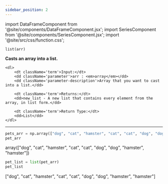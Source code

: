```yaml
---
sidebar_position: 2
---
```


import DataFrameComponent from '@site/components/DataFrameComponent.jsx';
import SeriesComponent from '@site/components/SeriesComponent.jsx';
import '@site/src/css/function.css';

<code>list(arr)</code>

<div className='base'>
    <p><strong>Casts an array into a list.</strong></p>
    
    <dl>
        <dt className='term'>Input:</dt>
        <dd className='parameter'>arr : <em>array</em></dd>
        <dd className='parameter-description'>Array that you want to cast into a list.</dd>

        <dt className='term'>Returns:</dt>
        <dd>new_list - A new list that contains every element from the array, in list form.</dd>

        <dt className='term'>Return Type:</dt>
        <dd>List</dd>
    </dl>
</div>

---

```python
pets_arr = np.array(["dog", "cat", "hamster", "cat", "cat", "dog", "dog", "hamster", "hamster"])
pet_arr
```

array(["dog", "cat", "hamster", "cat", "cat", "dog", "dog", "hamster", "hamster"])

```python
pet_list = list(pet_arr)
pet_list
```
["dog", "cat", "hamster", "cat", "cat", "dog", "dog", "hamster", "hamster"]